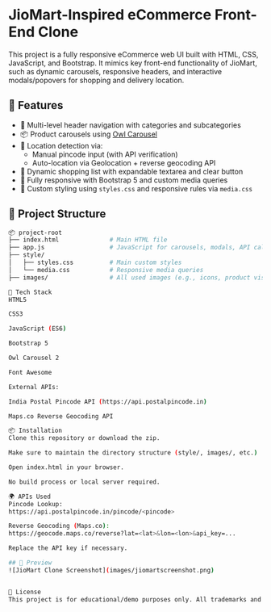 # JioMart-Inspired eCommerce Front-End Clone

This project is a fully responsive eCommerce web UI built with HTML, CSS, JavaScript, and Bootstrap. It mimics key front-end functionality of JioMart, such as dynamic carousels, responsive headers, and interactive modals/popovers for shopping and delivery location.

## 🚀 Features

- 🛒 Multi-level header navigation with categories and subcategories
- 📦 Product carousels using [Owl Carousel](https://owlcarousel2.github.io/OwlCarousel2/)
- 📍 Location detection via:
  - Manual pincode input (with API verification)
  - Auto-location via Geolocation + reverse geocoding API
- 📝 Dynamic shopping list with expandable textarea and clear button
- 📱 Fully responsive with Bootstrap 5 and custom media queries
- 🎨 Custom styling using `styles.css` and responsive rules via `media.css`

## 📁 Project Structure

```bash
📦 project-root
├── index.html              # Main HTML file
├── app.js                  # JavaScript for carousels, modals, API calls, etc.
├── style/
│   ├── styles.css          # Main custom styles
│   └── media.css           # Responsive media queries
├── images/                 # All used images (e.g., icons, product visuals)

🧰 Tech Stack
HTML5

CSS3

JavaScript (ES6)

Bootstrap 5

Owl Carousel 2

Font Awesome

External APIs:

India Postal Pincode API (https://api.postalpincode.in)

Maps.co Reverse Geocoding API

📦 Installation
Clone this repository or download the zip.

Make sure to maintain the directory structure (style/, images/, etc.)

Open index.html in your browser.

No build process or local server required.

🌍 APIs Used
Pincode Lookup:
https://api.postalpincode.in/pincode/<pincode>

Reverse Geocoding (Maps.co):
https://geocode.maps.co/reverse?lat=<lat>&lon=<lon>&api_key=...

Replace the API key if necessary.

## 📸 Preview
![JioMart Clone Screenshot](images/jiomartscreenshot.png)


📄 License
This project is for educational/demo purposes only. All trademarks and visuals belong to their respective owners.git sta
